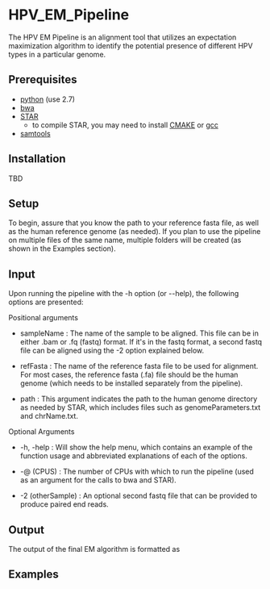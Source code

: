 # HPV_EM_Pipeline

The HPV EM Pipeline is an alignment tool that utilizes an expectation maximization algorithm to identify the potential presence of different HPV types in a particular genome. 

## Prerequisites
  - [python](https://www.python.org/) (use 2.7)
  - [bwa](http://bio-bwa.sourceforge.net/)
  - [STAR](https://github.com/alexdobin/STAR)
    - to compile STAR, you may need to install [CMAKE](https://cmake.org/) or [gcc](https://gcc.gnu.org/)
  - [samtools](http://samtools.sourceforge.net/)
  
## Installation
  TBD
  
## Setup
  To begin, assure that you know the path to your reference fasta file, as well as the human reference genome (as needed). If you plan to use the pipeline on multiple files of the same name, multiple folders will be created (as shown in the Examples section).
  
## Input
  Upon running the pipeline with the -h option (or --help), the following options are presented:
  
  Positional arguments
  - sampleName : The name of the sample to be aligned. This file can be in either .bam or .fq (fastq) format. If it's in the fastq format, a second fastq file can be aligned using the -2 option explained below.
  
  - refFasta : The name of the reference fasta file to be used for alignment. For most cases, the reference fasta (.fa) file should be the human genome (which needs to be installed separately from the pipeline).
  
  - path : This argument indicates the path to the human genome directory as needed by STAR, which includes files such as genomeParameters.txt and chrName.txt.  
  
  Optional Arguments 
  - -h, -help : Will show the help menu, which contains an example of the function usage and abbreviated explanations of each of the options.
  
  - -@ (CPUS) : The number of CPUs with which to run the pipeline (used as an argument for the calls to bwa and STAR).
  
  - -2 (otherSample) : An optional second fastq file that can be provided to produce paired end reads.

## Output
  The output of the final EM algorithm is formatted as 

## Examples
